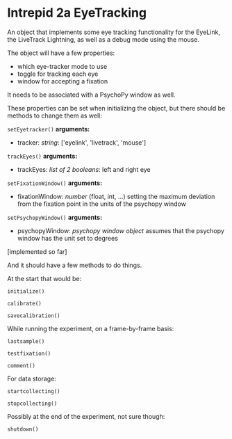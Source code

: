 # Intrepid 2a EyeTracking

An object that implements some eye tracking functionality for the EyeLink, the LiveTrack Lightning, as well as a debug mode using the mouse.

The object will have a few properties:
- which eye-tracker mode to use
- toggle for tracking each eye
- window for accepting a fixation

It needs to be associated with a PsychoPy window as well.

These properties can be set when initializing the object, but there should be methods to change them as well:

`setEyetracker()`
**arguments:**
- tracker: _string_: ['eyelink', 'livetrack', 'mouse']

`trackEyes()`
**arguments:**
- trackEyes: _list of 2 booleans_: left and right eye

`setFixationWindow()`
**arguments:**
- fixationWindow: _number_ (float, int, ...) setting the maximum deviation from the fixation point in the units of the psychopy window

`setPsychopyWindow()`
**arguments:**
- psychopyWindow: _psychopy window object_ assumes that the psychopy window has the unit set to degrees

[implemented so far]

And it should have a few methods to do things.

At the start that would be:

`initialize()`

`calibrate()`

`savecalibration()`

While running the experiment, on a frame-by-frame basis:

`lastsample()`

`testfixation()`

`comment()`

For data storage:

`startcollecting()`

`stopcollecting()`

Possibly at the end of the experiment, not sure though:

`shutdown()`

